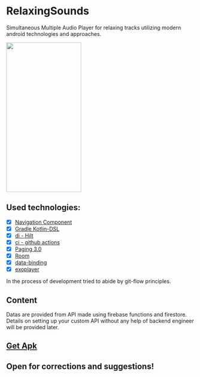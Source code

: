 # RelaxingSounds
Simultaneous Multiple Audio Player for relaxing tracks utilizing modern android technologies and approaches.

<img src="https://github.com/batyrf/RelaxingSounds/blob/master/anim.gif" width="200" height="400" />

## Used technologies:
- [x] [Navigation Component](https://developer.android.com/guide/navigation/navigation-migrate)
- [x] [Gradle Kotlin-DSL](https://docs.gradle.org/current/userguide/kotlin_dsl.html)
- [x] [di - Hilt](https://dagger.dev/hilt/)
- [x] [ci - github actions](https://github.com/features/actions)
- [x] [Paging 3.0](https://developer.android.com/topic/libraries/architecture/paging/v3-overview)
- [x] [Room](https://developer.android.com/topic/libraries/architecture/room)
- [x] [data-binding](https://developer.android.com/topic/libraries/data-binding)
- [x] [exoplayer](https://github.com/google/ExoPlayer)

In the process of development tried to abide by git-flow principles.

## Content
Datas are provided from API made using firebase functions and firestore. Details on setting up your custom API without any help of backend engineer will be provided later.


## [Get Apk](https://github.com/batyrf/RelaxingSounds/blob/master/app-debug.apk)

## Open for corrections and suggestions!
